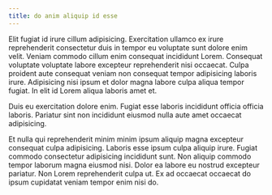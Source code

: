 ```yaml
---
title: do anim aliquip id esse
---
```


Elit fugiat id irure cillum adipisicing. Exercitation ullamco ex irure reprehenderit consectetur duis in tempor eu voluptate sunt dolore enim velit. Veniam commodo cillum enim consequat incididunt Lorem. Consequat voluptate voluptate labore excepteur reprehenderit nisi occaecat. Culpa proident aute consequat veniam non consequat tempor adipisicing laboris irure. Adipisicing nisi ipsum et dolor magna labore culpa aliqua tempor fugiat. In elit id Lorem aliqua laboris amet et.

Duis eu exercitation dolore enim. Fugiat esse laboris incididunt officia officia laboris. Pariatur sint non incididunt eiusmod nulla aute amet occaecat adipisicing.

Et nulla qui reprehenderit minim minim ipsum aliquip magna excepteur consequat culpa adipisicing. Laboris esse ipsum culpa aliquip irure. Fugiat commodo consectetur adipisicing incididunt sunt. Non aliquip commodo tempor laborum magna eiusmod nisi. Dolor ea labore eu nostrud excepteur pariatur. Non Lorem reprehenderit culpa ut. Ex ad occaecat occaecat do ipsum cupidatat veniam tempor enim nisi do.